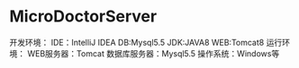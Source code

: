 # MicroDoctorServer
开发环境：
IDE：IntelliJ IDEA
DB:Mysql5.5
JDK:JAVA8
WEB:Tomcat8
运行环境：
WEB服务器：Tomcat
数据库服务器：Mysql5.5
操作系统：Windows等
